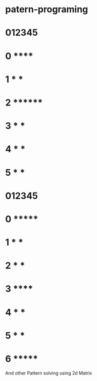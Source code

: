 # patern-programing

# 	012345
# 0	 ****
# 1	*	   *
# 2	******
# 3	*	   *
# 4	*	   *
# 5 *    *

# 	012345
# 0	*****
# 1	*	   *
# 2	*	   *
# 3	****
# 4	*	   *
# 5	*	   *
# 6 *****

And other Pattern solving using 2d Matrix
